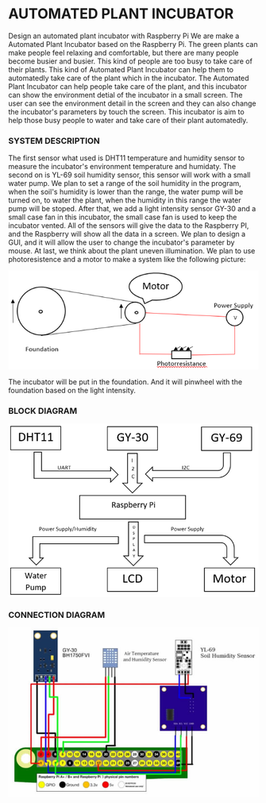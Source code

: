 # AUTOMATED PLANT INCUBATOR
Design an automated plant incubator with Raspberry Pi
We are make a Automated Plant Incubator based on the Raspberry Pi. The green plants can make people feel relaxing and comfortable, but there are many people become busier and busier. This kind of people are too busy to take care of their plants. This kind of Automated Plant Incubator can help them to automatedly take care of the plant which in the incubator. The Automated Plant Incubator can help people take care of the plant, and this incubator can show the environment detial of the incubator in a small screen. The user can see the environment detail in the screen and they can also change the incubator's parameters by touch the screen. This incubator is aim to help those busy people to water and take care of their plant automatedly.

### SYSTEM DESCRIPTION

The first sensor what used is DHT11 temperature and humidity sensor to measure the incubator's environment temperature and humidaty. The second on is YL-69 soil humidity sensor, this sensor will work with a small water pump. We plan to set a range of the soil humidity in the program, when the soil's humidity is lower than the range, the water pump will be turned on, to water the plant, when the humidity in this range the water pump will be stoped. After that, we add a light intensity sensor GY-30 and a small case fan in this incubator, the small case fan is used to keep the incubator vented. All of the sensors will give the data to the Raspberry PI, and the Raspberry will show all the data in a screen. We plan to design a GUI, and it will allow the user to change the incubator's parameter by mouse. 
At last, we think about the plant uneven illumination. We plan to use photoresistence and a motor to make a system like the following picture:

![alt text](https://github.com/Kenny840394191/Automated-Plant-Incubator/blob/master/Motor.png)

The incubator will be put in the foundation. And it will pinwheel with the foundation based on the light intensity.

### BLOCK DIAGRAM

![alt text](https://github.com/Kenny840394191/Automated-Plant-Incubator/blob/master/Block%20Diagram.png)

### CONNECTION DIAGRAM

![alt text](https://github.com/Kenny840394191/Automated-Plant-Incubator/blob/master/Connection%20Diagram.png)
